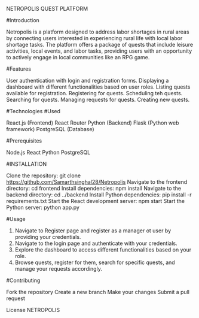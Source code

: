 NETROPOLIS QUEST PLATFORM

#Introduction

Netropolis is a platform designed to address labor shortages in rural areas by connecting users interested in experiencing rural life with local labor shortage tasks. The platform offers a package of quests that include leisure activities, local events, and labor tasks, providing users with an opportunity to actively engage in local communities like an RPG game.



#Features

User authentication with login and registration forms.
Displaying a dashboard with different functionalities based on user roles.
Listing quests available for registration.
Registering for quests.
Scheduling teh quests.
Searching for quests.
Managing requests for quests.
Creating new quests.


#Technologies #Used

React.js (Frontend)
React Router
Python (Backend)
Flask (Python web framework)
PostgreSQL (Database)



#Prerequisites

Node.js
React
Python
PostgreSQL



#INSTALLATION


Clone the repository: git clone https://github.com/Samarthsinghal28/Netropolis
Navigate to the frontend directory: cd frontend
Install dependencies: npm install
Navigate to the backend directory: cd ../backend
Install Python dependencies: pip install -r requirements.txt
Start the React development server: npm start
Start the Python server: python app.py


#Usage

1. Navigate to Register page and register as a manager ot user by providing your credentials.
1. Navigate to the login page and authenticate with your credentials.
2. Explore the dashboard to access different functionalities based on your role.
3. Browse quests, register for them, search for specific quests, and manage your requests accordingly.


#Contributing

Fork the repository
Create a new branch
Make your changes
Submit a pull request


License
NETROPOLIS
